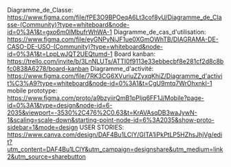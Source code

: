 Diagramme_de_Classe: https://www.figma.com/file/fPE3O9BPOeqA6Lt3cof8yU/Diagramme_de_Classe-(Community)?type=whiteboard&node-id=0%3A1&t=gxo6m0IMbufrWhWA-1
Diagramme_de_cas_d'utilisation: https://www.figma.com/file/eyGNPyNjJF1ue0XGmOWhTB/DIAGRAMA-DE-CASO-DE-USO-(Community)?type=whiteboard&node-id=0%3A1&t=LppLwJQT2UEQtumd-1
Board kanban: https://trello.com/invite/b/3LnNLUTs/ATTI0f9113e33ebbecbf8e281cf2d8c8bfc0838A6278/board-kanban
Diagramme_d'activité: https://www.figma.com/file/7RK3CG6XVuriuZZyxqKhiZ/Diagramme_d'activit%C3%A9?type=whiteboard&node-id=0%3A1&t=CgU9mtq7WrOhxnkI-1
mobile prototype: https://www.figma.com/proto/a9bzyiirQmB1pPIjq6FF1J/Mobile?page-id=0%3A1&type=design&node-id=6-2035&viewport=-3530%2C476%2C0.63&t=KrAVAsqDB3waJywN-1&scaling=scale-down&starting-point-node-id=6%3A2035&show-proto-sidebar=1&mode=design
USER STORIES: https://www.canva.com/design/DAF4Bu1LClY/GITA1iPkPtLP5HZhsJhjVg/edit?utm_content=DAF4Bu1LClY&utm_campaign=designshare&utm_medium=link2&utm_source=sharebutton
